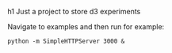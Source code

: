 h1 Just a project to store d3 experiments

Navigate to examples and then run for example:
```
python -m SimpleHTTPServer 3000 &
```
